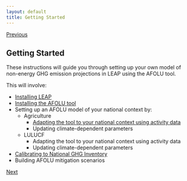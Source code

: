 ```yaml
---
layout: default
title: Getting Started
---
```


[Previous](../Index.md)
## Getting Started

These instructions will guide you through setting up your own model of non-energy GHG emission projections in LEAP using the AFOLU tool. 

This will involve:
- [Installing LEAP](Softwarerequirements.md)
- [Installing the AFOLU tool](Installation.md)
- Setting up an AFOLU model of your national context by:
  - Agriculture
    - [Adapting the tool to your national context using activity data](NationalActivitydata.md)
    - Updating climate-dependent parameters
  - LULUCF
    - Adapting the tool to your national context using activity data
    - Updating climate-dependent parameters
- [Calibrating to National GHG Inventory](NationalGHGInventory.md)
- Building AFOLU mitigation scenarios

[Next](Softwarerequirements.md)
